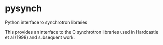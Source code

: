 # pysynch
Python interface to synchrotron libraries

This provides an interface to the C synchrotron libraries used in Hardcastle et al (1998) and subsequent work.
